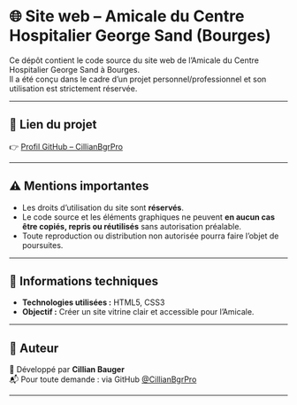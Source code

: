 # 🌐 Site web – Amicale du Centre Hospitalier George Sand (Bourges)

Ce dépôt contient le code source du site web de l’Amicale du Centre Hospitalier George Sand à Bourges.  
Il a été conçu dans le cadre d’un projet personnel/professionnel et son utilisation est strictement réservée.

---

## 🔗 Lien du projet
👉 [Profil GitHub – CillianBgrPro](https://github.com/CillianBgrPro)

---

## ⚠️ Mentions importantes
- Les droits d’utilisation du site sont **réservés**.  
- Le code source et les éléments graphiques ne peuvent **en aucun cas être copiés, repris ou réutilisés** sans autorisation préalable.  
- Toute reproduction ou distribution non autorisée pourra faire l’objet de poursuites.  

---

## 📌 Informations techniques
- **Technologies utilisées :** HTML5, CSS3
- **Objectif :** Créer un site vitrine clair et accessible pour l’Amicale.  

---

## 📄 Auteur
👤 Développé par **Cillian Bauger**  
📬 Pour toute demande : via GitHub [@CillianBgrPro](https://github.com/CillianBgrPro)

---
